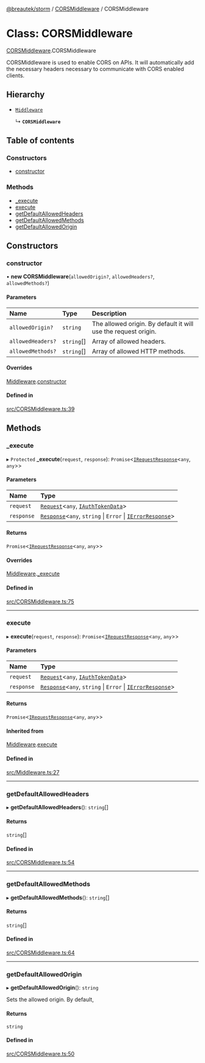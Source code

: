 [@breautek/storm](../README.md) / [CORSMiddleware](../modules/CORSMiddleware.md) / CORSMiddleware

# Class: CORSMiddleware

[CORSMiddleware](../modules/CORSMiddleware.md).CORSMiddleware

CORSMiddleware is used to enable CORS on APIs.
It will automatically add the necessary headers necessary to
communicate with CORS enabled clients.

## Hierarchy

- [`Middleware`](Middleware.Middleware-1.md)

  ↳ **`CORSMiddleware`**

## Table of contents

### Constructors

- [constructor](CORSMiddleware.CORSMiddleware-1.md#constructor)

### Methods

- [\_execute](CORSMiddleware.CORSMiddleware-1.md#_execute)
- [execute](CORSMiddleware.CORSMiddleware-1.md#execute)
- [getDefaultAllowedHeaders](CORSMiddleware.CORSMiddleware-1.md#getdefaultallowedheaders)
- [getDefaultAllowedMethods](CORSMiddleware.CORSMiddleware-1.md#getdefaultallowedmethods)
- [getDefaultAllowedOrigin](CORSMiddleware.CORSMiddleware-1.md#getdefaultallowedorigin)

## Constructors

### constructor

• **new CORSMiddleware**(`allowedOrigin?`, `allowedHeaders?`, `allowedMethods?`)

#### Parameters

| Name | Type | Description |
| :------ | :------ | :------ |
| `allowedOrigin?` | `string` | The allowed origin. By default it will use the request origin. |
| `allowedHeaders?` | `string`[] | Array of allowed headers. |
| `allowedMethods?` | `string`[] | Array of allowed HTTP methods. |

#### Overrides

[Middleware](Middleware.Middleware-1.md).[constructor](Middleware.Middleware-1.md#constructor)

#### Defined in

[src/CORSMiddleware.ts:39](https://github.com/breautek/storm/blob/6ea3887/src/CORSMiddleware.ts#L39)

## Methods

### \_execute

▸ `Protected` **_execute**(`request`, `response`): `Promise`<[`IRequestResponse`](../interfaces/IRequestResponse.IRequestResponse-1.md)<`any`, `any`\>\>

#### Parameters

| Name | Type |
| :------ | :------ |
| `request` | [`Request`](Request.Request-1.md)<`any`, [`IAuthTokenData`](../interfaces/IAuthTokenData.IAuthTokenData-1.md)\> |
| `response` | [`Response`](Response.Response-1.md)<`any`, `string` \| `Error` \| [`IErrorResponse`](../interfaces/StormError.IErrorResponse.md)\> |

#### Returns

`Promise`<[`IRequestResponse`](../interfaces/IRequestResponse.IRequestResponse-1.md)<`any`, `any`\>\>

#### Overrides

[Middleware](Middleware.Middleware-1.md).[_execute](Middleware.Middleware-1.md#_execute)

#### Defined in

[src/CORSMiddleware.ts:75](https://github.com/breautek/storm/blob/6ea3887/src/CORSMiddleware.ts#L75)

___

### execute

▸ **execute**(`request`, `response`): `Promise`<[`IRequestResponse`](../interfaces/IRequestResponse.IRequestResponse-1.md)<`any`, `any`\>\>

#### Parameters

| Name | Type |
| :------ | :------ |
| `request` | [`Request`](Request.Request-1.md)<`any`, [`IAuthTokenData`](../interfaces/IAuthTokenData.IAuthTokenData-1.md)\> |
| `response` | [`Response`](Response.Response-1.md)<`any`, `string` \| `Error` \| [`IErrorResponse`](../interfaces/StormError.IErrorResponse.md)\> |

#### Returns

`Promise`<[`IRequestResponse`](../interfaces/IRequestResponse.IRequestResponse-1.md)<`any`, `any`\>\>

#### Inherited from

[Middleware](Middleware.Middleware-1.md).[execute](Middleware.Middleware-1.md#execute)

#### Defined in

[src/Middleware.ts:27](https://github.com/breautek/storm/blob/6ea3887/src/Middleware.ts#L27)

___

### getDefaultAllowedHeaders

▸ **getDefaultAllowedHeaders**(): `string`[]

#### Returns

`string`[]

#### Defined in

[src/CORSMiddleware.ts:54](https://github.com/breautek/storm/blob/6ea3887/src/CORSMiddleware.ts#L54)

___

### getDefaultAllowedMethods

▸ **getDefaultAllowedMethods**(): `string`[]

#### Returns

`string`[]

#### Defined in

[src/CORSMiddleware.ts:64](https://github.com/breautek/storm/blob/6ea3887/src/CORSMiddleware.ts#L64)

___

### getDefaultAllowedOrigin

▸ **getDefaultAllowedOrigin**(): `string`

Sets the allowed origin. By default,

#### Returns

`string`

#### Defined in

[src/CORSMiddleware.ts:50](https://github.com/breautek/storm/blob/6ea3887/src/CORSMiddleware.ts#L50)
